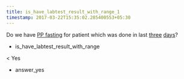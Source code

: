 ```yaml
---
title: is_have_labtest_result_with_range_1
timestamp: 2017-03-22T15:35:02.285400553+05:30
---
```


Do we have [PP fasting](labtest_name) for patient which was done in last [three](range_count) [days](range_unit)?
* is_have_labtest_result_with_range

< Yes
* answer_yes
